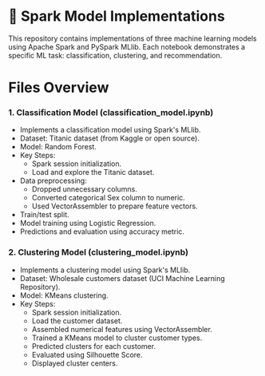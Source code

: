 # 📁 Spark Model Implementations

This repository contains implementations of three machine learning models using Apache Spark and PySpark MLlib. Each notebook demonstrates a specific ML task: classification, clustering, and recommendation.

# Files Overview
### 1. Classification Model (classification_model.ipynb)
* Implements a classification model using Spark's MLlib.
* Dataset: Titanic dataset (from Kaggle or open source).
* Model: Random Forest.
* Key Steps:
  * Spark session initialization.
  * Load and explore the Titanic dataset.
* Data preprocessing:
  * Dropped unnecessary columns.
  * Converted categorical Sex column to numeric.
  * Used VectorAssembler to prepare feature vectors.
* Train/test split.
* Model training using Logistic Regression.
* Predictions and evaluation using accuracy metric.

### 2. Clustering Model (clustering_model.ipynb)
* Implements a clustering model using Spark's MLlib.
* Dataset: Wholesale customers dataset (UCI Machine Learning Repository).
* Model: KMeans clustering.
* Key Steps:
  * Spark session initialization.
  * Load the customer dataset.
  * Assembled numerical features using VectorAssembler.
  * Trained a KMeans model to cluster customer types.
  * Predicted clusters for each customer.
  * Evaluated using Silhouette Score.
  * Displayed cluster centers.
